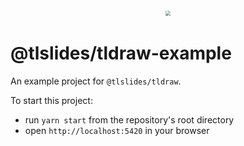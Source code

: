 <div style="text-align: center; transform: scale(.5);">
  <img src="https://github.com/tldraw/tldraw/raw/main/assets/card-repo.png"/>
</div>

# @tlslides/tldraw-example

An example project for `@tlslides/tldraw`.

To start this project:

- run `yarn start` from the repository's root directory
- open `http://localhost:5420` in your browser
